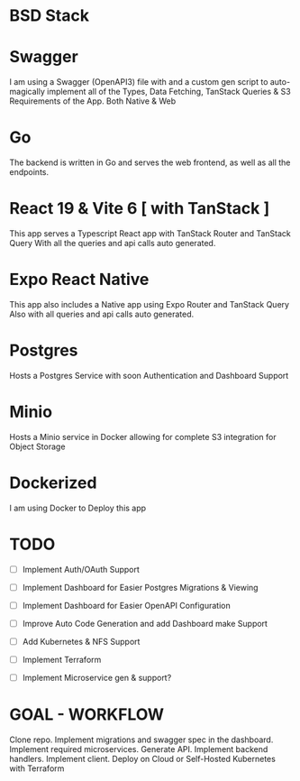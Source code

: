 # BSD Stack

# Swagger

I am using a Swagger (OpenAPI3) file with and a custom gen script to auto-magically
implement all of the Types, Data Fetching, TanStack Queries & S3 Requirements of the App.
Both Native & Web

# Go

The backend is written in Go and serves the web frontend, as well as all the endpoints.

# React 19 & Vite 6 [ with TanStack ]

This app serves a Typescript React app with TanStack Router and TanStack Query
With all the queries and api calls auto generated.

# Expo React Native

This app also includes a Native app using Expo Router and TanStack Query
Also with all queries and api calls auto generated.

# Postgres

Hosts a Postgres Service with soon Authentication and Dashboard Support

# Minio

Hosts a Minio service in Docker allowing for complete S3 integration for Object Storage

# Dockerized

I am using Docker to Deploy this app

# TODO

- [ ] Implement Auth/OAuth Support
- [ ] Implement Dashboard for Easier Postgres Migrations & Viewing
- [ ] Implement Dashboard for Easier OpenAPI Configuration
- [ ] Improve Auto Code Generation and add Dashboard make Support
- [ ] Add Kubernetes & NFS Support
- [ ] Implement Terraform 
- [ ] Implement Microservice gen & support?


# GOAL - WORKFLOW

Clone repo. Implement migrations and swagger spec in the dashboard.
Implement required microservices. Generate API. Implement backend handlers.
Implement client. Deploy on Cloud or Self-Hosted Kubernetes with Terraform



